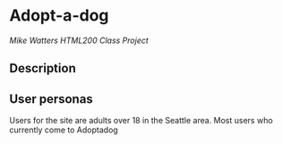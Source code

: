 # Adopt-a-dog
*Mike Watters HTML200 Class Project*

## Description



## User personas

Users for the site are adults over 18 in the Seattle area. Most users who
currently come to Adoptadog
